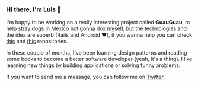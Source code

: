 ### Hi there, I'm Luis 👋

<!--
**luisccc99/luisccc99** is a ✨ _special_ ✨ repository because its `README.md` (this file) appears on your GitHub profile.

Here are some ideas to get you started:
- 🔭 I’m currently working on ...
- 🌱 I’m currently learning ...
- 👯 I’m looking to collaborate on ...
- 🤔 I’m looking for help with ...
- 💬 Ask me about ...
- 📫 How to reach me: ...
- 😄 Pronouns: ...
- ⚡ Fun fact: ...
-->
I'm happy to be working on a really interesting project called **GuauGuau**, to help stray dogs in Mexico not gonna dox myself, but the technologies and the idea are superb (Rails and Android ❤️), if you wanna help you can check [this](https://github.com/luisccc99/guau-guau) and [this](https://github.com/luisccc99/guau-guau-back) repositories.

In these couple of months, I've been learning design patterns and reading some books to become a better software developer (yeah, it's a thing). I like learning new things by building applications or solving funny problems.

If you want to send me a message, you can follow me on [Twitter](twitter.com/luisccc_99).

